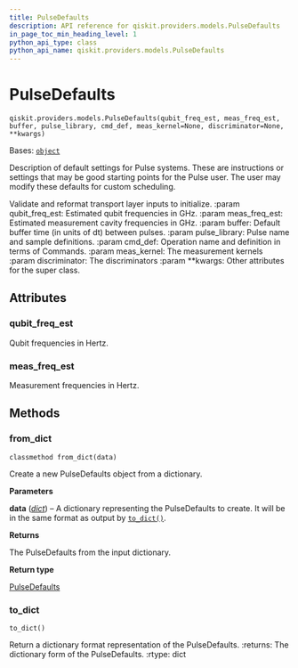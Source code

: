 ```yaml
---
title: PulseDefaults
description: API reference for qiskit.providers.models.PulseDefaults
in_page_toc_min_heading_level: 1
python_api_type: class
python_api_name: qiskit.providers.models.PulseDefaults
---
```


# PulseDefaults

<span id="qiskit.providers.models.PulseDefaults" />

`qiskit.providers.models.PulseDefaults(qubit_freq_est, meas_freq_est, buffer, pulse_library, cmd_def, meas_kernel=None, discriminator=None, **kwargs)`

Bases: [`object`](https://docs.python.org/3/library/functions.html#object "(in Python v3.12)")

Description of default settings for Pulse systems. These are instructions or settings that may be good starting points for the Pulse user. The user may modify these defaults for custom scheduling.

Validate and reformat transport layer inputs to initialize. :param qubit\_freq\_est: Estimated qubit frequencies in GHz. :param meas\_freq\_est: Estimated measurement cavity frequencies in GHz. :param buffer: Default buffer time (in units of dt) between pulses. :param pulse\_library: Pulse name and sample definitions. :param cmd\_def: Operation name and definition in terms of Commands. :param meas\_kernel: The measurement kernels :param discriminator: The discriminators :param \*\*kwargs: Other attributes for the super class.

## Attributes

<span id="qiskit.providers.models.PulseDefaults.qubit_freq_est" />

### qubit\_freq\_est

Qubit frequencies in Hertz.

<span id="qiskit.providers.models.PulseDefaults.meas_freq_est" />

### meas\_freq\_est

Measurement frequencies in Hertz.

## Methods

### from\_dict

<span id="qiskit.providers.models.PulseDefaults.from_dict" />

`classmethod from_dict(data)`

Create a new PulseDefaults object from a dictionary.

**Parameters**

**data** ([*dict*](https://docs.python.org/3/library/stdtypes.html#dict "(in Python v3.12)")) – A dictionary representing the PulseDefaults to create. It will be in the same format as output by [`to_dict()`](#qiskit.providers.models.PulseDefaults.to_dict "qiskit.providers.models.PulseDefaults.to_dict").

**Returns**

The PulseDefaults from the input dictionary.

**Return type**

[PulseDefaults](#qiskit.providers.models.PulseDefaults "qiskit.providers.models.PulseDefaults")

### to\_dict

<span id="qiskit.providers.models.PulseDefaults.to_dict" />

`to_dict()`

Return a dictionary format representation of the PulseDefaults. :returns: The dictionary form of the PulseDefaults. :rtype: dict

